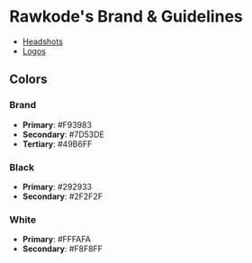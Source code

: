 # Rawkode's Brand & Guidelines

- [Headshots](./assets/headshots)
- [Logos](./assets/logos)

## Colors

### Brand

- **Primary**: #F93983
- **Secondary**: #7D53DE
- **Tertiary**: #49B6FF

### Black

- **Primary**: #292933
- **Secondary**: #2F2F2F

### White

- **Primary**: #FFFAFA
- **Secondary**: #F8F8FF
